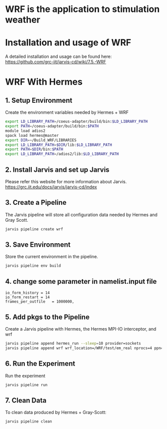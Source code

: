 # WRF is the application to stimulation weather

# Installation and usage of WRF
A detailed installation and usage can be found here:    
https://github.com/grc-iit/jarvis-cd/wiki/7.5.-WRF



# WRF With Hermes

## 1. Setup Environment

Create the environment variables needed by Hermes + WRF
```bash
export LD_LIBRARY_PATH=/coeus-adapter/build/bin:$LD_LIBRARY_PATH
export PATH=/coeus-adapter/build/bin:$PATH
module load adios2
spack load hermes@master
export DIR=~/Build_WRF/LIBRARIES
export LD_LIBRARY_PATH=$DIR/lib:$LD_LIBRARY_PATH
export PATH=$DIR/bin:$PATH
export LD_LIBRARY_PATH=/adios2/lib:$LD_LIBRARY_PATH
```

## 2. Install Jarvis and set up Jarvis
Please refer this website for more information about Jarvis.  
https://grc.iit.edu/docs/jarvis/jarvis-cd/index

## 3. Create a Pipeline

The Jarvis pipeline will store all configuration data needed by Hermes
and Gray Scott.

```bash
jarvis pipeline create wrf
```

## 3. Save Environment

Store the current environment in the pipeline.
```bash
jarvis pipeline env build
```

## 4. change some parameter in namelist.input file
```
io_form_history = 14
io_form_restart = 14
frames_per_outfile   = 1000000,
```
## 5. Add pkgs to the Pipeline

Create a Jarvis pipeline with Hermes, the Hermes MPI-IO interceptor,
and wrf
```bash
jarvis pipeline append hermes_run --sleep=10 provider=sockets
jarvis pipeline append wrf wrf_location=/WRF/test/em_real nprocs=4 ppn=6 engine=hermes

```

## 6. Run the Experiment

Run the experiment
```bash
jarvis pipeline run
```

## 7. Clean Data

To clean data produced by Hermes + Gray-Scott:
```bash
jarvis pipeline clean
```
